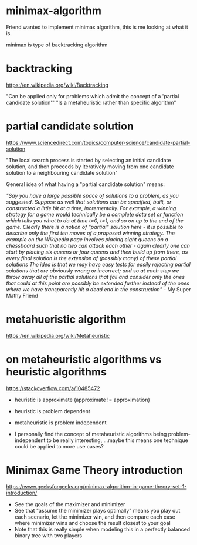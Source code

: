 # minimax-algorithm
Friend wanted to implement minimax algorithm, this is me looking at what it is.

minimax is type of backtracking algorithm

# backtracking
https://en.wikipedia.org/wiki/Backtracking

"Can be applied only for problems which admit the concept of a 'partial candidate solution'"
"Is a metaheuristic rather than specific algorithm"

# partial candidate solution
https://www.sciencedirect.com/topics/computer-science/candidate-partial-solution

"The local search process is started by selecting an initial candidate solution, and then proceeds by iteratively moving from one candidate solution to a neighbouring candidate solution"

General idea of what having a "partial candidate solution" means:

_"Say you have a large possible space of solutions to a problem, as you suggested. Suppose as well that solutions can be specified, built, or constructed a little bit at a time, incrementally. For example, a winning strategy for a game would technically be a complete data set or function which tells you what to do at time t=0, t=1, and so on up to the end of the game. Clearly there is a notion of "partial" solution here - it is possible to describe only the first ten moves of a proposed winning strategy. The example on the Wikipedia page involves placing eight queens on a chessboard such that no two can attack each other - again clearly one can start by placing six queens or four queens and then build up from there, as every final solution is the extension of (possibly many) of these partial solutions
The idea is that we may have easy tests for easily rejecting partial solutions that are obviously wrong or incorrect; and so at each step we throw away all of the partial solutions that fail and consider only the ones that could at this point are possibly be extended further instead of the ones where we have transparently hit a dead end in the construction"_ - My Super Mathy Friend

# metahueristic algorithm
https://en.wikipedia.org/wiki/Metaheuristic

# on metaheuristic algorithms vs heuristic algorithms
https://stackoverflow.com/a/10485472
- heuristic is approximate (approximate != approximation)
- heuristic is problem dependent
- metaheuristic is problem independent

- I personally find the concept of metaheuristic algorithms being problem-independent to be really interesting,
...maybe this means one technique could be applied to more use cases?

# Minimax Game Theory introduction
https://www.geeksforgeeks.org/minimax-algorithm-in-game-theory-set-1-introduction/

- See the goals of the maximizer and minimizer
- See that "assume the minimizer plays optimally" means you play out each scenario, let the minimizer win, and then compare each case where minimizer wins and choose the result closest to your goal
- Note that this is really simple when modeling this in a perfectly balanced binary tree with two players
